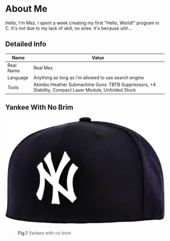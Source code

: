 # About Me

Hello, I'm Mez. I spent a week creating my first "Hello, World!" program in C.
It's not due to my lack of skill, no siree. It's because uhh...

## Detailed Info

| Name       | Value
| -----------| -----------
| Real Name  | Real Mez
| Language   | Anything as long as i'm allowed to use search engine
| Tools      | Akimbo Heather Submachine Guns: TBTB Suppressors, +4 Stability, Compact Laser Module, Unfolded Stock

## Yankee With No Brim

![The yankee with no brim!](assets/yankee-cropped.webp "Yankee with no brim")

> **Fig.1** Yankee with no brim
